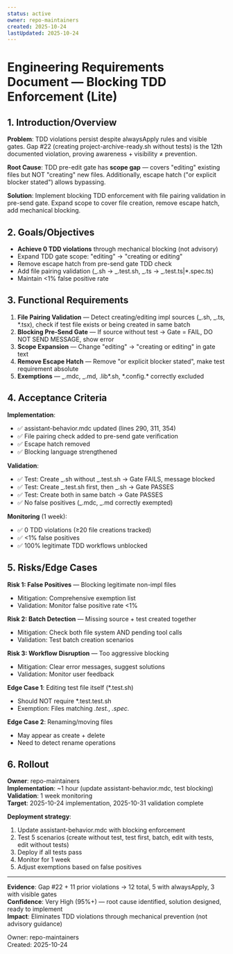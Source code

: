 ```yaml
---
status: active
owner: repo-maintainers
created: 2025-10-24
lastUpdated: 2025-10-24
---
```


# Engineering Requirements Document — Blocking TDD Enforcement (Lite)

## 1. Introduction/Overview

**Problem**: TDD violations persist despite alwaysApply rules and visible gates. Gap #22 (creating project-archive-ready.sh without tests) is the 12th documented violation, proving awareness + visibility ≠ prevention.

**Root Cause**: TDD pre-edit gate has **scope gap** — covers "editing" existing files but NOT "creating" new files. Additionally, escape hatch ("or explicit blocker stated") allows bypassing.

**Solution**: Implement blocking TDD enforcement with file pairing validation in pre-send gate. Expand scope to cover file creation, remove escape hatch, add mechanical blocking.

## 2. Goals/Objectives

- **Achieve 0 TDD violations** through mechanical blocking (not advisory)
- Expand TDD gate scope: "editing" → "creating or editing"
- Remove escape hatch from pre-send gate TDD check
- Add file pairing validation (_.sh → _.test.sh, _.ts → _.test.ts|\*.spec.ts)
- Maintain <1% false positive rate

## 3. Functional Requirements

1. **File Pairing Validation** — Detect creating/editing impl sources (_.sh, _.ts, \*.tsx), check if test file exists or being created in same batch
2. **Blocking Pre-Send Gate** — If source without test → Gate = FAIL, DO NOT SEND MESSAGE, show error
3. **Scope Expansion** — Change "editing" → "creating or editing" in gate text
4. **Remove Escape Hatch** — Remove "or explicit blocker stated", make test requirement absolute
5. **Exemptions** — _.mdc, _.md, .lib*.sh, *.config.\* correctly excluded

## 4. Acceptance Criteria

**Implementation**:

- ✅ assistant-behavior.mdc updated (lines 290, 311, 354)
- ✅ File pairing check added to pre-send gate verification
- ✅ Escape hatch removed
- ✅ Blocking language strengthened

**Validation**:

- ✅ Test: Create _.sh without _.test.sh → Gate FAILS, message blocked
- ✅ Test: Create _.test.sh first, then _.sh → Gate PASSES
- ✅ Test: Create both in same batch → Gate PASSES
- ✅ No false positives (_.mdc, _.md correctly exempted)

**Monitoring** (1 week):

- ✅ 0 TDD violations (≥20 file creations tracked)
- ✅ <1% false positives
- ✅ 100% legitimate TDD workflows unblocked

## 5. Risks/Edge Cases

**Risk 1: False Positives** — Blocking legitimate non-impl files

- Mitigation: Comprehensive exemption list
- Validation: Monitor false positive rate <1%

**Risk 2: Batch Detection** — Missing source + test created together

- Mitigation: Check both file system AND pending tool calls
- Validation: Test batch creation scenarios

**Risk 3: Workflow Disruption** — Too aggressive blocking

- Mitigation: Clear error messages, suggest solutions
- Validation: Monitor user feedback

**Edge Case 1**: Editing test file itself (\*.test.sh)

- Should NOT require \*.test.test.sh
- Exemption: Files matching _.test._, _.spec._

**Edge Case 2**: Renaming/moving files

- May appear as create + delete
- Need to detect rename operations

## 6. Rollout

**Owner**: repo-maintainers  
**Implementation**: ~1 hour (update assistant-behavior.mdc, test blocking)  
**Validation**: 1 week monitoring  
**Target**: 2025-10-24 implementation, 2025-10-31 validation complete

**Deployment strategy**:

1. Update assistant-behavior.mdc with blocking enforcement
2. Test 5 scenarios (create without test, test first, batch, edit with tests, edit without tests)
3. Deploy if all tests pass
4. Monitor for 1 week
5. Adjust exemptions based on false positives

---

**Evidence**: Gap #22 + 11 prior violations → 12 total, 5 with alwaysApply, 3 with visible gates  
**Confidence**: Very High (95%+) — root cause identified, solution designed, ready to implement  
**Impact**: Eliminates TDD violations through mechanical prevention (not advisory guidance)

Owner: repo-maintainers  
Created: 2025-10-24
